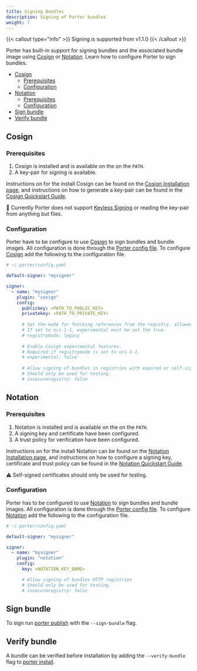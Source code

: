 ```yaml
---
title: Signing Bundles
description: Signing of Porter bundles
weight: 7
---
```


{{< callout type="info" >}}
  Signing is supported from v1.1.0
{{< /callout >}}

Porter has built-in support for signing bundles and the associated bundle image using [Cosign] or [Notation].
Learn how to configure Porter to sign bundles.

- [Cosign](#cosign)
  - [Prerequisites](#prerequisites)
  - [Configuration](#configuration)
- [Notation](#notation)
  - [Prerequisites](#prerequisites-1)
  - [Configuration](#configuration-1)
- [Sign bundle](#sign-bundle)
- [Verify bundle](#verify-bundle)

## Cosign

### Prerequisites

1. Cosign is installed and is available on the on the `PATH`.
2. A key-pair for signing is available.

Instructions on for the install Cosign can be found on the [Cosign Installation page](https://docs.sigstore.dev/system_config/installation/), and instructions on how to generate a key-pair can be found in the [Cosign Quickstart Guide](https://docs.sigstore.dev/signing/quickstart/#signing-with-a-generated-key).

🚧 Currently Porter does not support [Keyless Signing](https://docs.sigstore.dev/signing/overview/) or reading the key-pair from anything but files.

### Configuration

Porter have to be configure to use [Cosign] to sign bundles and bundle images. All configuration is done through the [Porter config file](/docs/configuration/configuration/). To configure [Cosign] add the following to the configuration file.

```yaml
# ~/.porter/config.yaml

default-signer: "mysigner"

signer:
  - name: "mysigner"
    plugin: "cosign"
    config:
      publickey: <PATH_TO_PUBLIC_KEY>
      privatekey: <PATH_TO_PRIVATE_KEY>
      
      # Set the mode for fetching references from the registry. allowed: legacy, oci-1-1.
      # If set to oci-1-1, experimental must be set the true.
      # registrymode: legacy
      
      # Enable Cosign experimental features.
      # Required if regsitrymode is set to oci-1-1.
      # experimental: false
      
      # Allow signing of bundles in registries with expired or self-signed certificates.
      # Should only be used for testing.
      # insecureregistry: false
```

## Notation

### Prerequisites

1. Notation is installed and is available on the on the `PATH`.
2. A signing key and certificate have been configured.
3. A trust policy for verification have been configured.

Instructions on for the install Notation can be found on the [Notation Installation page](https://notaryproject.dev/docs/user-guides/installation/cli/), and instructions on how to configure a signing key, certificate and trust policy can be found in the [Notation Quickstart Guide](https://notaryproject.dev/docs/quickstart-guides/quickstart-sign-image-artifact/).

⚠️ Self-signed certificates should only be used for testing.

### Configuration

Porter has to be configured to use [Notation] to sign bundles and bundle images. All configuration is done through the [Porter config file](/docs/configuration/configuration/). To configure [Notation] add the following to the configuration file.

```yaml
# ~/.porter/config.yaml

default-signer: "mysigner"

signer:
  - name: "mysigner"
    plugin: "notation"
    config:
      key: <NOTATION_KEY_NAME>

      # Allow signing of bundles HTTP registries
      # Should only be used for testing.
      # insecureregistry: false
```

## Sign bundle

To sign run [porter publish](/cli/porter_publish/) with the `--sign-bundle` flag.

## Verify bundle

A bundle can be verified before installation by adding the `--verify-bundle` flag to [porter install](/cli/porter_publish/).

[Cosign]: https://docs.sigstore.dev/signing/quickstart/
[Notation]: https://notaryproject.dev/docs/quickstart-guides/quickstart-sign-image-artifact/